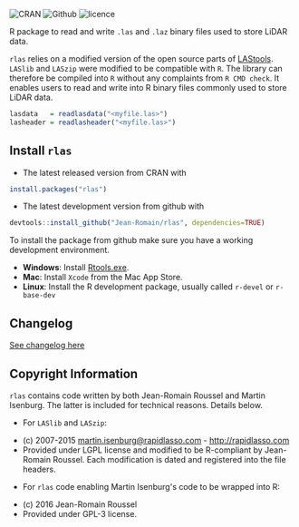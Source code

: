![CRAN](https://img.shields.io/badge/CRAN-1.1.3-brightgreen.svg)  ![Github](https://img.shields.io/badge/Github-1.1.4-green.svg)  ![licence](https://img.shields.io/badge/Licence-GPL--3-blue.svg)

R package to read and write `.las` and `.laz` binary files used to store LiDAR data.

`rlas` relies on a modified version of the open source parts of [LAStools](https://github.com/LAStools/LAStools). `LASlib` and `LASzip` were modified to be compatible with `R`. The library can therefore be compiled into `R` without any complaints from `R CMD check`.
It enables users to read and write into R binary files commonly used to store LiDAR data.

```r
lasdata   = readlasdata("<myfile.las>")
lasheader = readlasheader("<myfile.las>")
```

## Install `rlas`

* The latest released version from CRAN with

```r
install.packages("rlas")
```

* The latest development version from github with

```r
devtools::install_github("Jean-Romain/rlas", dependencies=TRUE)
```

To install the package from github make sure you have a working development environment.

* **Windows**: Install [Rtools.exe](https://cran.r-project.org/bin/windows/Rtools/).  
* **Mac**: Install `Xcode` from the Mac App Store.
* **Linux**: Install the R development package, usually called `r-devel` or `r-base-dev`

## Changelog

[See changelog here](https://github.com/Jean-Romain/rlas/blob/master/NEWS.md)

## Copyright Information

`rlas` contains code written  by both Jean-Romain Roussel and Martin Isenburg. The latter is included
for technical reasons. Details below.

* For `LASlib` and `LASzip`:
 - (c) 2007-2015 martin.isenburg@rapidlasso.com - http://rapidlasso.com
 - Provided under LGPL license and modified to be R-compliant by Jean-Romain Roussel. Each modification is dated and registered into the file headers.
* For `rlas` code enabling Martin Isenburg's code to be wrapped into R:
 - (c) 2016 Jean-Romain Roussel
 - Provided under GPL-3 license.
